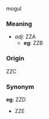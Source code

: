 mogul
### Meaning
+ _adj_: ZZA
    + __eg__: ZZB

### Origin

ZZC

### Synonym

__eg__: ZZD

+ ZZE


